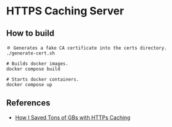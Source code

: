 # HTTPS Caching Server

## How to build


```
＃ Generates a fake CA certificate into the certs directory.
./generate-cert.sh

# Builds docker images.
docker compose build

# Starts docker containers.
docker compose up
```

## References

* [How I Saved Tons of GBs with HTTPs Caching](https://rasika90.medium.com/how-i-saved-tons-of-gbs-with-https-caching-41550b4ada8a)
